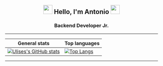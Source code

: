 <h2 align="center"> 
  <img src="https://slackmojis.com/emojis/87791-heart/download" width="30"/> 
    Hello, I'm Antonio
  <img src="https://slackmojis.com/emojis/87791-heart/download" width="30"/> 
</h2>

<h3 align="center"> Backend Developer Jr.</h3>


----

 General stats | Top languages
------------ | -------------
[![Ulises's GitHub stats](https://github-readme-stats.vercel.app/api?username=SoyTonyRodriguez&show_icons=true&rank_icon=github&theme=tokyonight)](https://github.com/SoyTonyRodriguez/github-readme-stats) | [![Top Langs](https://github-readme-stats.vercel.app/api/top-langs/?username=SoyTonyRodriguez&size_weight=0.5&count_weight=0.5&layout=compact&theme=tokyonight)](https://github.com/SoyTonyRodriguez/github-readme-stats)
----

